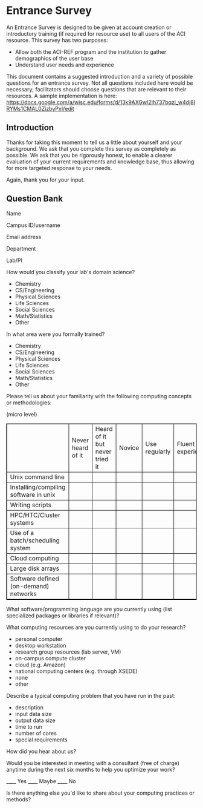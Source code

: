 <h1>Entrance Survey</h1>
An Entrance Survey is designed to be given at account creation or introductory training (if required for resource use) to all users of the ACI resource.  This survey has two purposes: 

<div class="bullet-box">
    <ul class="bullet-list-square">
   <li>Allow both the ACI-REF program and the institution to gather demographics of the user base</li>
   <li>Understand user needs and experience</li>
</ul>
</div>

This document contains a suggested introduction and a variety of possible questions for an entrance survey.  Not all questions included here would be necessary; facilitators should choose questions that are relevant to their resources.  A sample implementation is here: https://docs.google.com/a/wisc.edu/forms/d/13k9AXGwl2Ih737bqzi_w4dj8IRYMs1CMAL0ZizbyPxI/edit


<h2>Introduction</h2>

Thanks for taking this moment to tell us a little about yourself and your background. We ask that you complete this survey as completely as possible. We ask that you be rigorously honest, to enable a clearer evaluation of your current  requirements and knowledge base,  thus allowing for  more targeted response to your needs.

Again, thank you for your input.  

<h2>Question Bank</h2>

Name

Campus ID/username

Email address

Department

Lab/PI

How would you classify your lab's domain science?

<div class="bullet-box">
    <ul class="bullet-list-square">
   <li>Chemistry</li>
<li>CS/Engineering</li>
<li>Physical Sciences</li>
<li>Life Sciences</li>
<li>Social Sciences</li>
<li>Math/Statistics</li>
<li>Other</li>
</ul>
</div>

In what area were you formally trained?

<div class="bullet-box">
    <ul class="bullet-list-square">
   <li>Chemistry</li>
<li>CS/Engineering</li>
<li>Physical Sciences</li>
<li>Life Sciences</li></li>
<li>Social Sciences</li>
<li>Math/Statistics</li>
<li> Other</li>
</ul>
</div>

Please tell us about your familiarity with the following computing concepts or methodologies:

(micro level)
<style>
table {
    width:100%;
}
table, th, td {
    border: 1px solid black;
    border-collapse: collapse;
}
</style>
<table>
  <tr>
    <td></td>
    <td>Never heard of it</td>
    <td>Heard of it but never tried it</td>
    <td>Novice</td>
    <td>Use regularly</td>
    <td>Fluent and experienced</td>
  </tr>
  <tr>
    <td>Unix command line</td>
    <td></td>
    <td></td>
    <td></td>
    <td></td>
    <td></td>
  </tr>
  <tr>
    <td>Installing/compiling software in unix</td>
    <td></td>
    <td></td>
    <td></td>
    <td></td>
    <td></td>
  </tr>
  <tr>
    <td>Writing scripts</td>
    <td></td>
    <td></td>
    <td></td>
    <td></td>
    <td></td>
  </tr>
  <tr>
    <td>HPC/HTC/Cluster systems</td>
    <td></td>
    <td></td>
    <td></td>
    <td></td>
    <td></td>
  </tr>
  <tr>
    <td>Use of a batch/scheduling system</td>
    <td></td>
    <td></td>
    <td></td>
    <td></td>
    <td></td>
  </tr>
  <tr>
    <td>Cloud computing</td>
    <td></td>
    <td></td>
    <td></td>
    <td></td>
    <td></td>
  </tr>
  <tr>
    <td>Large disk arrays</td>
    <td></td>
    <td></td>
    <td></td>
    <td></td>
    <td></td>
  </tr>
  <tr>
    <td>Software defined (on-demand) networks</td>
    <td></td>
    <td></td>
    <td></td>
    <td></td>
    <td></td>
  </tr>
</table>


What software/programming language are you currently using (list specialized packages or libraries if relevant)? 

What computing resources are you currently using to do your research?  

<div class="bullet-box">
    <ul class="bullet-list-square">
   <li>personal computer</li>
<li>desktop workstation</li>
<li>research group resources (lab server, VM)</li>
<li>on-campus compute cluster</li>
<li>cloud (e.g. Amazon)</li>
<li>national computing centers (e.g. through XSEDE)</li> 
<li>none</li>
<li>other</li>
</ul>
</div>

Describe a typical computing problem that you have run in the past: 

<div class="bullet-box">
    <ul class="bullet-list-square">
   <li>description</li>
<li>input data size</li>
<li>output data size</li>
<li>time to run</li>
<li>number of cores</li>
<li>special requirements</li>
</ul>
</div>

How did you hear about us?

Would you be interested in meeting with a consultant (free of charge) anytime during the next six months to help you optimize your work?

 ____  Yes   ____  Maybe    ____  No

Is there anything else you'd like to share about your computing practices or methods?  

